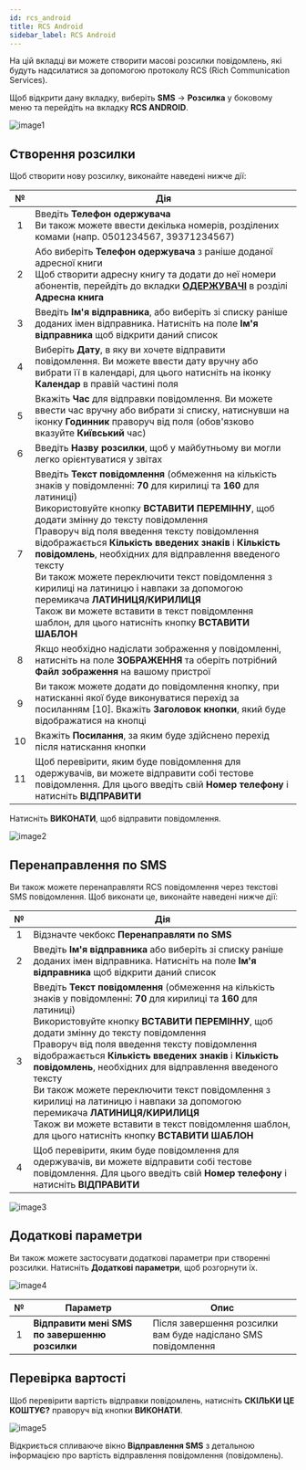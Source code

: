 ```yaml
---
id: rcs_android
title: RCS Android
sidebar_label: RCS Android
---
```


На цій вкладці ви можете створити масові розсилки повідомлень, які будуть надсилатися за допомогою протоколу RCS (Rich Communication Services).

Щоб відкрити дану вкладку, виберіть **SMS** → **Розсилка** у боковому меню та перейдіть на вкладку **RCS ANDROID**.

![image1](/img/uk/client_send_sms_rcs_android/image1.png)

## Створення розсилки

Щоб створити нову розсилку, виконайте наведені нижче дії:

|  №  | Дія |
| :-: | --- |
| 1 | Введіть **Телефон одержувача** <br/> Ви також можете ввести декілька номерів, розділених комами (напр. 0501234567, 39371234567) |
| 2 | Або виберіть **Телефон одержувача** з раніше доданої адресної книги <br/> Щоб створити адресну книгу та додати до неї номери абонентів, перейдіть до вкладки [**ОДЕРЖУВАЧІ**](../address_book/recipients.md) в розділі **Адресна книга** |
| 3 | Введіть **Ім'я відправника**, або виберіть зі списку раніше доданих імен відправника. Натисніть на поле **Ім'я відправника** щоб відкрити даний список |
| 4 | Виберіть **Дату**, в яку ви хочете відправити повідомлення. Ви можете ввести дату вручну або вибрати її в календарі, для цього натисніть на іконку **Календар** в правій частині поля |
| 5 | Вкажіть **Час** для відправки повідомлення. Ви можете ввести час вручну або вибрати зі списку, натиснувши на іконку **Годинник** праворуч від поля (обов'язково вказуйте **Київський** час) |
| 6 | Введіть **Назву розсилки**, щоб у майбутньому ви могли легко орієнтуватися у звітах |
| 7 | Введіть **Текст повідомлення** (обмеження на кількість знаків у повідомленні: **70** для кирилиці та **160** для латиниці) <br/> Використовуйте кнопку **ВСТАВИТИ ПЕРЕМІННУ**, щоб додати змінну до тексту повідомлення <br/> Праворуч від поля введення тексту повідомлення відображається **Кількість введених знаків** і **Кількість повідомлень**, необхідних для відправлення введеного тексту <br/> Ви також можете переключити текст повідомлення з кирилиці на латиницю і навпаки за допомогою перемикача **ЛАТИНИЦЯ/КИРИЛИЦЯ** <br/> Також ви можете вставити в текст повідомлення шаблон, для цього натисніть кнопку **ВСТАВИТИ ШАБЛОН** |
| 8 | Якщо необхідно надіслати зображення у повідомленні, натисніть на поле **ЗОБРАЖЕННЯ** та оберіть потрібний **Файл зображення** на вашому пристрої |
| 9 | Ви також можете додати до повідомлення кнопку, при натисканні якої буде виконуватися перехід за посиланням [10]. Вкажіть **Заголовок кнопки**, який буде відображатися на кнопці |
| 10 | Вкажіть **Посилання**, за яким буде здійснено перехід після натискання кнопки |
| 11 | Щоб перевірити, яким буде повідомлення для одержувачів, ви можете відправити собі тестове повідомлення. Для цього введіть свій **Номер телефону** і натисніть **ВІДПРАВИТИ** |

Натисніть **ВИКОНАТИ**, щоб відправити повідомлення.

![image2](/img/uk/client_send_sms_rcs_android/image2.png)

## Перенаправлення по SMS

Ви також можете перенаправляти RCS повідомлення через текстові SMS повідомлення. Щоб виконати це, виконайте наведені нижче дії:

|  №  | Дія |
| :-: | --- |
| 1 | Відзначте чекбокс **Перенаправляти по SMS** |
| 2 | Введіть **Ім'я відправника** або виберіть зі списку раніше доданих імен відправника. Натисніть на поле **Ім'я відправника** щоб відкрити даний список |
| 3 | Введіть **Текст повідомлення** (обмеження на кількість знаків у повідомленні: **70** для кирилиці та **160** для латиниці) <br/> Використовуйте кнопку **ВСТАВИТИ ПЕРЕМІННУ**, щоб додати змінну до тексту повідомлення <br/> Праворуч від поля введення тексту повідомлення відображається **Кількість введених знаків** і **Кількість повідомлень**, необхідних для відправлення введеного тексту <br/> Ви також можете переключити текст повідомлення з кирилиці на латиницю і навпаки за допомогою перемикача **ЛАТИНИЦЯ/КИРИЛИЦЯ** <br/> Також ви можете вставити в текст повідомлення шаблон, для цього натисніть кнопку **ВСТАВИТИ ШАБЛОН** |
| 4 | Щоб перевірити, яким буде повідомлення для одержувачів, ви можете відправити собі тестове повідомлення. Для цього введіть свій **Номер телефону** і натисніть **ВІДПРАВИТИ** |

![image3](/img/uk/client_send_sms_rcs_android/image3.png)

## Додаткові параметри

Ви також можете застосувати додаткові параметри при створенні розсилки. Натисніть **Додаткові параметри**, щоб розгорнути їх.

![image4](/img/uk/client_send_sms_rcs_android/image4.png)

|  №  | Параметр | Опис |
| :-: | -------- | ---- |
| 1 | **Відправити мені SMS по завершенню розсилки** | Після завершення розсилки вам буде надіслано SMS повідомлення |

## Перевірка вартості

Щоб перевірити вартість відправки повідомлень, натисніть **СКІЛЬКИ ЦЕ КОШТУЄ?** праворуч від кнопки **ВИКОНАТИ**.

![image5](/img/uk/client_send_sms_rcs_android/image5.png)

Відкриється спливаюче вікно **Відправлення SMS** з детальною інформацією про вартість відправлення повідомлення (повідомлень).
